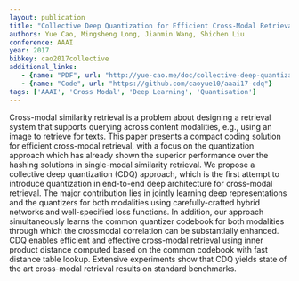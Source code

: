 ```yaml
---
layout: publication
title: "Collective Deep Quantization for Efficient Cross-Modal Retrieval"
authors: Yue Cao, Mingsheng Long, Jianmin Wang, Shichen Liu
conference: AAAI
year: 2017
bibkey: cao2017collective
additional_links:
   - {name: "PDF", url: "http://yue-cao.me/doc/collective-deep-quantization-aaai17.pdf"}
   - {name: "Code", url: "https://github.com/caoyue10/aaai17-cdq"}   
tags: ['AAAI', 'Cross Modal', 'Deep Learning', 'Quantisation']
---
```

Cross-modal similarity retrieval is a problem about designing a retrieval system that supports querying across
content modalities, e.g., using an image to retrieve for
texts. This paper presents a compact coding solution for
efficient cross-modal retrieval, with a focus on the quantization approach which has already shown the superior
performance over the hashing solutions in single-modal
similarity retrieval. We propose a collective deep quantization (CDQ) approach, which is the first attempt to
introduce quantization in end-to-end deep architecture
for cross-modal retrieval. The major contribution lies in
jointly learning deep representations and the quantizers
for both modalities using carefully-crafted hybrid networks and well-specified loss functions. In addition, our
approach simultaneously learns the common quantizer
codebook for both modalities through which the crossmodal correlation can be substantially enhanced. CDQ
enables efficient and effective cross-modal retrieval using inner product distance computed based on the common codebook with fast distance table lookup. Extensive experiments show that CDQ yields state of the art
cross-modal retrieval results on standard benchmarks.
